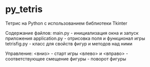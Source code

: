 py_tetris
=========

Тетрис на Python с использованием библиотеки Tkinter

Содержание файлов:
  main.py - инициализация окна и запуск приложения
  application.py - отрисовка поля и функционал игры
  tetrisfig.py - класс для свойств фигур и методов над ними

Управление:
  <вниз> - старт игры
  <влево> и <вправо> - соответствующее смещение фигуры
  <Enter> - поворот фигуры

